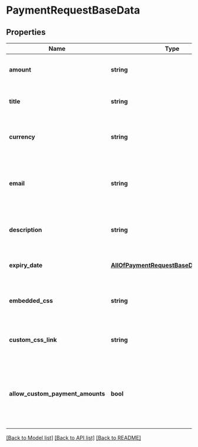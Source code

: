# PaymentRequestBaseData

## Properties
Name | Type | Description | Notes
------------ | ------------- | ------------- | -------------
**amount** | **string** | The amount of the payment request | [optional] 
**title** | **string** | The title of the payment request | [optional] 
**currency** | **string** | The currency of the payment request | [optional] 
**email** | **string** | The email used in invoices generated by the payment request | [optional] 
**description** | **string** | The description of the payment request | [optional] 
**expiry_date** | [**AllOfPaymentRequestBaseDataExpiryDate**](AllOfPaymentRequestBaseDataExpiryDate.md) | The expiry date of the payment request | [optional] 
**embedded_css** | **string** | Custom CSS styling for the payment request | [optional] 
**custom_css_link** | **string** | Custom CSS link for styling the payment request | [optional] 
**allow_custom_payment_amounts** | **bool** | Whether to allow users to create invoices that partially pay the payment request | [optional] 

[[Back to Model list]](../../README.md#documentation-for-models) [[Back to API list]](../../README.md#documentation-for-api-endpoints) [[Back to README]](../../README.md)

